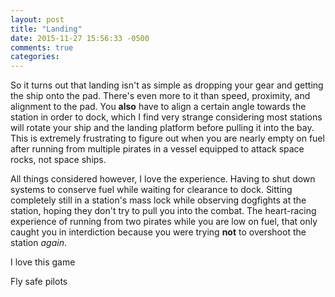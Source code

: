 ```yaml
---
layout: post
title: "Landing"
date: 2015-11-27 15:56:33 -0500
comments: true
categories:
---
```


So it turns out that landing isn't as simple as dropping your gear and getting the ship onto the pad. There's even more to it than speed, proximity, and alignment to the pad. You **also** have to align a certain angle towards the station in order to dock, which I find very strange considering most stations will rotate your ship and the landing platform before pulling it into the bay. This is extremely frustrating to figure out when you are nearly empty on fuel after running from multiple pirates in a vessel equipped to attack space rocks, not space ships.

All things considered however, I love the experience. Having to shut down systems to conserve fuel while waiting for clearance to dock. Sitting completely still in a station's mass lock while observing dogfights at the station, hoping they don't try to pull you into the combat. The heart-racing experience of running from two pirates while you are low on fuel, that only caught you in interdiction because you were trying __not__ to overshoot the station _again_.

I love this game

Fly safe pilots